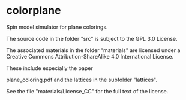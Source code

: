 # colorplane
Spin model simulator for plane colorings.

The source code in the folder "src" is subject to the GPL 3.0 License.

The associated materials in the folder "materials" are licensed under a
Creative Commons Attribution-ShareAlike 4.0 International License.

These include especially the paper 

plane_coloring.pdf and the lattices in the subfolder "lattices".

See the file "materials/License_CC" for the full text of the license.
